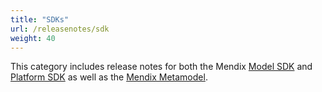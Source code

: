 ```yaml
---
title: "SDKs"
url: /releasenotes/sdk
weight: 40
---
```


This category includes release notes for both the Mendix [Model SDK](model-sdk) and [Platform SDK](platform-sdk) as well as the [Mendix Metamodel](metamodel).
